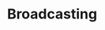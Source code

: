 ---
title: Broadcasting
longTitle: 'Broadcasting'
tags:
- gccommon
french:
- "[[Radiodiffusion]]"
scopeNote:
- "The transmission of television or radio programs u"
usedFor:
- "[[Public broadcasting]]"
- "[[Radio broadcasting]]"
- "[[Television broadcasting]]"
---